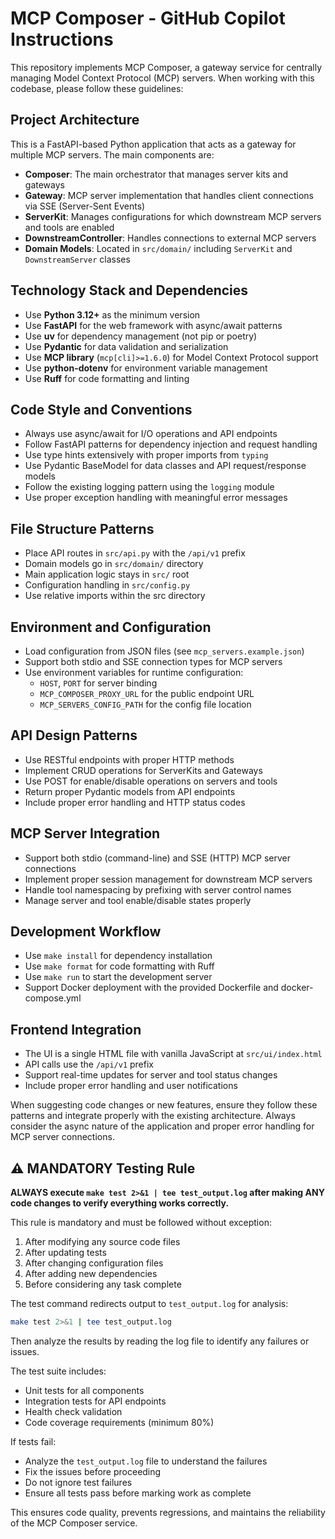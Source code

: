 # MCP Composer - GitHub Copilot Instructions

This repository implements MCP Composer, a gateway service for centrally managing Model Context Protocol (MCP) servers. When working with this codebase, please follow these guidelines:

## Project Architecture

This is a FastAPI-based Python application that acts as a gateway for multiple MCP servers. The main components are:

- **Composer**: The main orchestrator that manages server kits and gateways
- **Gateway**: MCP server implementation that handles client connections via SSE (Server-Sent Events)
- **ServerKit**: Manages configurations for which downstream MCP servers and tools are enabled
- **DownstreamController**: Handles connections to external MCP servers
- **Domain Models**: Located in `src/domain/` including `ServerKit` and `DownstreamServer` classes

## Technology Stack and Dependencies

- Use **Python 3.12+** as the minimum version
- Use **FastAPI** for the web framework with async/await patterns
- Use **uv** for dependency management (not pip or poetry)
- Use **Pydantic** for data validation and serialization
- Use **MCP library** (`mcp[cli]>=1.6.0`) for Model Context Protocol support
- Use **python-dotenv** for environment variable management
- Use **Ruff** for code formatting and linting

## Code Style and Conventions

- Always use async/await for I/O operations and API endpoints
- Follow FastAPI patterns for dependency injection and request handling
- Use type hints extensively with proper imports from `typing`
- Use Pydantic BaseModel for data classes and API request/response models
- Follow the existing logging pattern using the `logging` module
- Use proper exception handling with meaningful error messages

## File Structure Patterns

- Place API routes in `src/api.py` with the `/api/v1` prefix
- Domain models go in `src/domain/` directory
- Main application logic stays in `src/` root
- Configuration handling in `src/config.py`
- Use relative imports within the src directory

## Environment and Configuration

- Load configuration from JSON files (see `mcp_servers.example.json`)
- Support both stdio and SSE connection types for MCP servers
- Use environment variables for runtime configuration:
  - `HOST`, `PORT` for server binding
  - `MCP_COMPOSER_PROXY_URL` for the public endpoint URL
  - `MCP_SERVERS_CONFIG_PATH` for the config file location

## API Design Patterns

- Use RESTful endpoints with proper HTTP methods
- Implement CRUD operations for ServerKits and Gateways
- Use POST for enable/disable operations on servers and tools
- Return proper Pydantic models from API endpoints
- Include proper error handling and HTTP status codes

## MCP Server Integration

- Support both stdio (command-line) and SSE (HTTP) MCP server connections
- Implement proper session management for downstream MCP servers
- Handle tool namespacing by prefixing with server control names
- Manage server and tool enable/disable states properly

## Development Workflow

- Use `make install` for dependency installation
- Use `make format` for code formatting with Ruff
- Use `make run` to start the development server
- Support Docker deployment with the provided Dockerfile and docker-compose.yml

## Frontend Integration

- The UI is a single HTML file with vanilla JavaScript at `src/ui/index.html`
- API calls use the `/api/v1` prefix
- Support real-time updates for server and tool status changes
- Include proper error handling and user notifications

When suggesting code changes or new features, ensure they follow these patterns and integrate properly with the existing architecture. Always consider the async nature of the application and proper error handling for MCP server connections.

## ⚠️ MANDATORY Testing Rule

**ALWAYS execute `make test 2>&1 | tee test_output.log` after making ANY code changes to verify everything works correctly.**

This rule is mandatory and must be followed without exception:

1. After modifying any source code files
2. After updating tests
3. After changing configuration files
4. After adding new dependencies
5. Before considering any task complete

The test command redirects output to `test_output.log` for analysis:
```bash
make test 2>&1 | tee test_output.log
```

Then analyze the results by reading the log file to identify any failures or issues.

The test suite includes:
- Unit tests for all components
- Integration tests for API endpoints
- Health check validation
- Code coverage requirements (minimum 80%)

If tests fail:
- Analyze the `test_output.log` file to understand the failures
- Fix the issues before proceeding
- Do not ignore test failures
- Ensure all tests pass before marking work as complete

This ensures code quality, prevents regressions, and maintains the reliability of the MCP Composer service.
